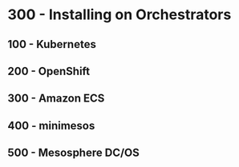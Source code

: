 # 300 - Installing on Orchestrators

## 100 - Kubernetes

## 200 - OpenShift

## 300 - Amazon ECS

## 400 - minimesos

## 500 - Mesosphere DC/OS
